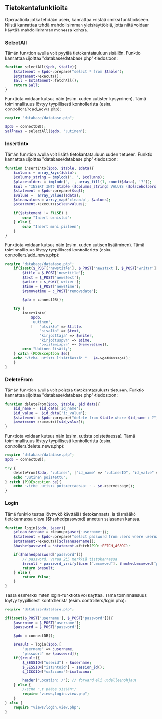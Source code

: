 ## Tietokantafunktioita

Operaatioita jotka tehdään usein, kannattaa eristää omiksi funktioikseen. Niistä kannattaa tehdä mahdollisimman yleiskäyttöisiä, jotta niitä voidaan käyttää mahdollisimman monessa kohtaa.

### SelectAll

Tämän funktion avulla voit pyytää tietokantatauluun sisällön. Funktio kannattaa sijoittaa "database/database.php"-tiedostoon:

```php
function selectAll($pdo, $table){
    $statement = $pdo->prepare("select * from $table");
    $statement->execute();
    $all = $statement->fetchAll();
    return $all;
}
```

Funktiota voidaan kutsua näin (esim. uuden uutisten kysyminen). Tämä toiminnallisuus löytyy tyypillisesti kontrollerista (esim. controllers/read_news.php):

```php
require "database/database.php";

$pdo = connectDB();
$allnews = selectAll($pdo, 'uutinen');
```

### InsertInto

Tämän funktion avulla voit lisätä tietokantatauluun uuden tietueen. Funktio kannattaa sijoittaa "database/database.php"-tiedostoon:

```php
function insertInto($pdo, $table, $data){
    $columns = array_keys($data);
    $columns_string = implode(', ', $columns);
    $placeholders = implode(', ', array_fill(1, count($data), '?'));
    $sql = "INSERT INTO $table ($columns_string) VALUES ($placeholders)";
    $statement = $pdo->prepare($sql);
    $values =  array_values($data);
    $cleanvalues = array_map('cleanUp', $values);
    $statement->execute($cleanvalues);

    if($statement != FALSE) {
        echo "Insert onnistui";
    } else {
        echo "Insert meni pieleen";
    }
}
```

Funktiota voidaan kutsua näin (esim. uuden uutisen lisääminen). Tämä toiminnallisuus löytyy tyypillisesti kontrollerista (esim. controllers/add_news.php):

```php
require "database/database.php";
    if(isset($_POST['newstitle'], $_POST['newstext'], $_POST['writer'], $_POST['newstime'], $_POST['removedate'])){
        $title = $_POST['newstitle'];
        $text = $_POST['newstext'];
        $writer = $_POST['writer'];
        $time = $_POST['newstime'];
        $removetime = $_POST['removedate'];

        $pdo = connectDB();

    try {
        insertInto(
            $pdo,
            'uutinen',
            [   "otsikko" => $title,
                "sisalto" => $text,
                "kirjoittaja" => $writer,
                "kirjoituspvm" => $time,
                "poistamispvm" => $removetime]);
        echo "Uutinen lisätty";
    } catch (PDOException $e){
    echo "Virhe uutista lisättäessä: " . $e->getMessage();
    }
}
```

### DeleteFrom

Tämän funktion avulla voit poistaa tietokantataulusta tietueen. Funktio kannattaa sijoittaa "database/database.php"-tiedostoon:

```php
function deleteFrom($pdo, $table, $id_data){
    $id_name =  $id_data['id_name'];
    $id_value =  $id_data['id_value'];
    $statement = $pdo->prepare("delete from $table where $id_name = ?");
    $statement->execute([$id_value]);
}
```

Funktiota voidaan kutsua näin (esim. uutista poistettaessa). Tämä toiminnallisuus löytyy tyypillisesti kontrollerista (esim. controllers/delete_news.php):

```php
require "database/database.php";
$pdo = connectDB();

try {
    deleteFrom($pdo, 'uutinen', ["id_name" => "uutinenID", "id_value" => $id]);
    echo "Uutinen poistettu";
} catch (PDOException $e){
    echo "Virhe uutista poistettaessa: " . $e->getMessage();
}
```

### Login

Tämä funktio testaa löytyykö käyttäjää tietokannasta, ja täsmääkö tietokannassa oleva ($hashedpassword) annetun salasanan kanssa.

```php
function login($pdo, $user){
    $cleanusername = cleanUp($user["username"]);
    $statement = $pdo->prepare("select password from users where username = ?");
    $statement->execute([$cleanusername]);
    $hashedpassword = $statement->fetch(PDO::FETCH_ASSOC);

    if($hashedpassword["password"]){
        // password, varaa 255 merkkiä tietokannassa
        $result = password_verify($user["password"], $hashedpassword["password"]);
        return $result;
    } else {
        return false;
    }
}
```

Tässä esimerkki miten login-funktiota voi käyttää. Tämä toiminnallisuus löytyy tyypillisesti kontrollerista (esim. controllers/login.php):

```php
require "database/database.php";

if(isset($_POST['username'], $_POST['password'])){
    $username = $_POST['username'];
    $password = $_POST['password'];

    $pdo = connectDB();

    $result = login($pdo,[   
        "username" => $username,
        "password" => $password]);
    if($result){
        $_SESSION["userid"] = $username;
        $_SESSION["istuntoid"] = session_id();
        $_SESSION["salasana"]=$salasana;

        header("Location: /"); // forward eli uudelleenohjaus
    } else {
        //echo "Et pääse sisään";
        require "views/login.view.php";
    }
} else {
    require "views/login.view.php";
}
```